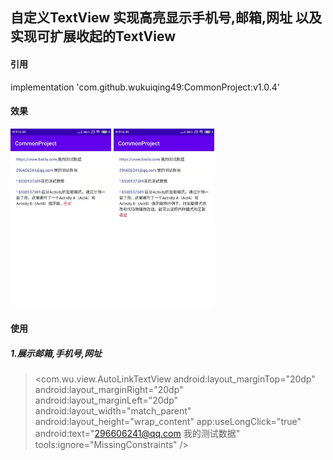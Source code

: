 ## 自定义TextView 实现高亮显示手机号,邮箱,网址 以及实现可扩展收起的TextView

#### 引用

implementation 'com.github.wukuiqing49:CommonProject:v1.0.4'

#### 效果
<p>
<img src="imgs/defult.jpg" width="32%">
<img src="imgs/open.jpg" width="32%">
</p>

#### 使用

##### 1.展示邮箱,手机号,网址

> <com.wu.view.AutoLinkTextView
>           android:layout_marginTop="20dp"
>           android:layout_marginRight="20dp"
>           android:layout_marginLeft="20dp"
>          android:layout_width="match_parent"
>           android:layout_height="wrap_content"
>           app:useLongClick="true"
>           android:text="296606241@qq.com 我的测试数据"
 >          tools:ignore="MissingConstraints" />





